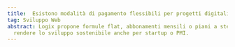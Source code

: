 ```yaml
---
title:  Esistono modalità di pagamento flessibili per progetti digitali?
tag: Sviluppo Web
abstract: Logix propone formule flat, abbonamenti mensili o piani a step per
  rendere lo sviluppo sostenibile anche per startup o PMI.
---
```

